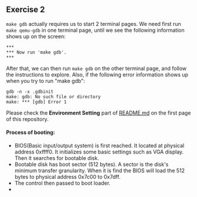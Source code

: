 ## Exercise 2
```make gdb``` actually requires us to start 2 terminal pages. We need first run ```make qemu-gdb``` in one terminal page, until we see the following information shows up on the screen:
```
***
*** Now run 'make gdb'.
***
```
After that, we can then run ```make gdb``` on the other terminal page, and follow the instructions to explore.
Also, if the following error information shows up when you try to run "make gdb":
```
gdb -n -x .gdbinit
make: gdb: No such file or directory
make: *** [gdb] Error 1
```
Please check the **Environment Setting** part of [README.md](https://github.com/JiananDing0/MIT_6.828/blob/master/README.md) on the first page of this repository.


#### Process of booting:
* BIOS(Basic input/output system) is first reached. It located at physical address 0xffff0. It initializes some basic settings such as VGA display. Then it searches for bootable disk.
* Bootable disk has boot sector (512 bytes). A sector is the disk's minimum transfer granularity. When it is find the BIOS will load the 512 bytes to physical address 0x7c00 to 0x7dff.
* The control then passed to boot loader.
* 

